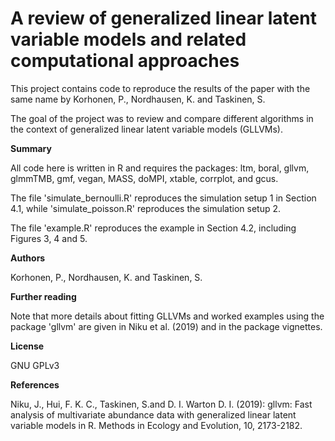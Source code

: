 # **A review of generalized linear latent variable models and related computational approaches**

This project contains code to reproduce the results of the paper with the same name by Korhonen, P., Nordhausen, K. and Taskinen, S.

The goal of the project was to review and compare different algorithms in the context of generalized linear latent variable models (GLLVMs).

**Summary**

All code here is written in R and requires the packages: ltm, boral, gllvm, glmmTMB, gmf, vegan, MASS, doMPI, xtable, corrplot, and gcus.

The file 'simulate_bernoulli.R' reproduces the simulation setup 1 in Section 4.1, while 'simulate_poisson.R' reproduces the simulation setup 2.

The file 'example.R' reproduces the example in Section 4.2, including Figures 3, 4 and 5.

**Authors**

Korhonen, P., Nordhausen, K. and Taskinen, S.


**Further reading**

Note that more details about fitting GLLVMs and worked examples using the package 'gllvm' are given in Niku et al. (2019) and in the package vignettes.

**License**

GNU GPLv3

**References**

Niku, J., Hui, F. K. C.,  Taskinen, S.and D. I. Warton D. I. (2019): gllvm: Fast analysis of multivariate abundance data with generalized
linear latent variable models in R. Methods in Ecology and Evolution, 10, 2173-2182.
